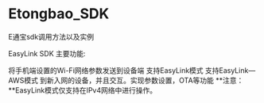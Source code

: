 # Etongbao_SDK
E通宝sdk调用方法以及实例


EasyLink SDK 主要功能:

将手机端设置的Wi-Fi网络参数发送到设备端
支持EasyLink模式
支持EasyLink—AWS模式
到新入网的设备，并且交互。实现参数设置，OTA等功能
**注意：**EasyLink模式仅支持在IPv4网络中进行操作。
